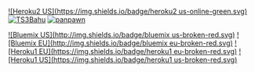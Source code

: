 [![Heroku2 US](https://img.shields.io/badge/heroku2 us-online-green.svg)](https://agario-clone-us.herokuapp.com/)
[![TS3Bahu](https://img.shields.io/badge/TS3Bahu-online-green.svg)](http://agar.ts3bahu.com:3000)
[![panpawn](http://img.shields.io/badge/panpawn-online-green.svg)](http://ps-agar-panpawn1.c9.io)

[![Bluemix US](http://img.shields.io/badge/bluemix us-broken-red.svg)](http://agar-clone.mybluemix.net/)
[![Bluemix EU](http://img.shields.io/badge/bluemix eu-broken-red.svg)](http://agar-clone.eu-gb.mybluemix.net/)
[![Heroku1 EU](https://img.shields.io/badge/heroku1 eu-broken-red.svg)](https://agar-clone.herokuapp.com/) 
[![Heroku1 US](https://img.shields.io/badge/heroku1 us-broken-red.svg)](https://agar-clone-us.herokuapp.com/)